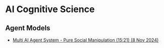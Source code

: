 # AI Cognitive Science

## Agent Models

* [Multi AI Agent System - Pure Social Manipulation (15:21) (8 Nov 2024)](https://www.youtube.com/watch?v=Wj-sZZ1CffE)